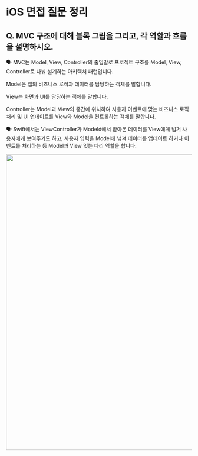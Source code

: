 # iOS 면접 질문 정리

## Q. MVC 구조에 대해 블록 그림을 그리고, 각 역할과 흐름을 설명하시오.

🗣️ MVC는 Model, View, Controller의 줄임말로 프로젝트 구조를 Model, View, Controller로 나눠 설계하는 아키텍처 패턴입니다.

Model은 앱의 비즈니스 로직과 데이터를 담당하는 객체를 말합니다.

View는 화면과 UI를 담당하는 객체를 말합니다.

Controller는 Model과 View의 중간에 위치하여 사용자 이벤트에 맞는 비즈니스 로직 처리 및 UI 업데이트를 View와 Model을 컨트롤하는 객체를 말합니다.

🗣️ Swift에서는 ViewController가 Modeld에서 받아온 데이터를 View에게 넘겨 사용자에게 보여주기도 하고, 사용자 입력을 Model에 넘겨 데이터를 업데이트 하거나 이벤트를 처리하는 등 Model과 View 잇는 다리 역할을 합니다.

<Img src = "https://github.com/h-suo/Interview/assets/109963294/b4476b77-8904-41f4-9dab-1ef8fc62a00f" width = "800"/>
